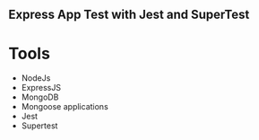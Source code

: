 ## Express App Test with Jest and SuperTest

# Tools
- NodeJs
- ExpressJS 
- MongoDB
- Mongoose applications
- Jest
- Supertest